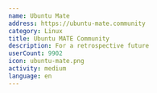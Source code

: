 ```yaml
---
name: Ubuntu Mate
address: https://ubuntu-mate.community
category: Linux
title: Ubuntu MATE Community
description: For a retrospective future
userCount: 9902
icon: ubuntu-mate.png
activity: medium
language: en
---
```

